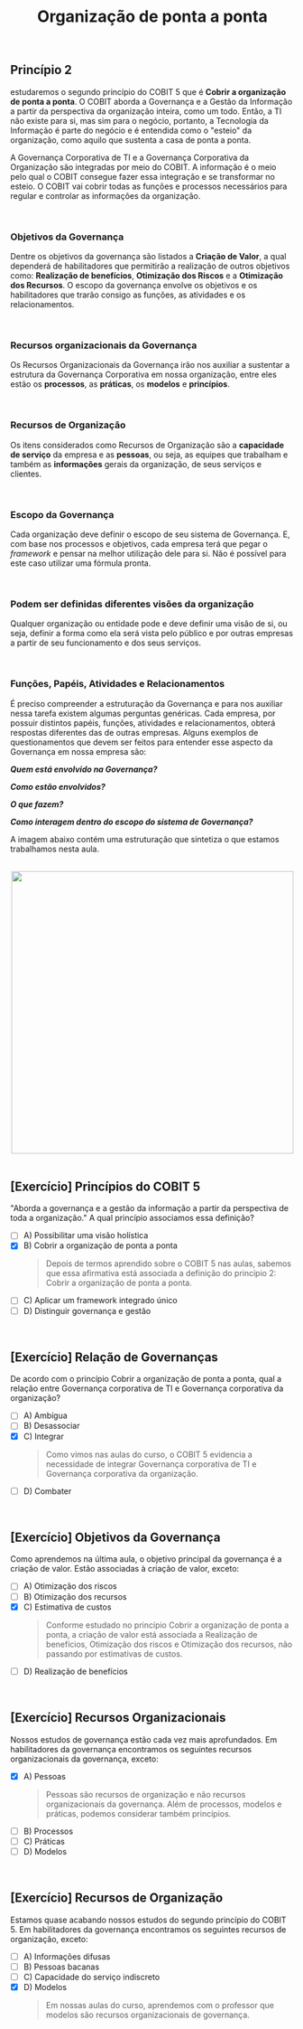 <div align="center">

  # Organização de ponta a ponta

</div>

<br>

## Princípio 2

estudaremos o segundo princípio do COBIT 5 que é **Cobrir a organização de ponta a ponta**. O COBIT aborda a Governança e a Gestão da Informação a partir da perspectiva da organização inteira, como um todo. Então, a TI não existe para si, mas sim para o negócio, portanto, a Tecnologia da Informação é parte do negócio e é entendida como o "esteio" da organização, como aquilo que sustenta a casa de ponta a ponta. 

A Governança Corporativa de TI e a Governança Corporativa da Organização são integradas por meio do COBIT. A informação é o meio pelo qual o COBIT consegue fazer essa integração e se transformar no esteio. O COBIT vai cobrir todas as funções e processos necessários para regular e controlar as informações da organização. 

<br>

### Objetivos da Governança

Dentre os objetivos da governança são listados a **Criação de Valor**, a qual dependerá de habilitadores que permitirão a realização de outros objetivos como: **Realização de benefícios**, **Otimização dos Riscos** e a **Otimização dos Recursos**. O escopo da governança envolve os objetivos e os habilitadores que trarão consigo as funções, as atividades e os relacionamentos.

<br>

### Recursos organizacionais da Governança

Os Recursos Organizacionais da Governança irão nos auxiliar a sustentar a estrutura da Governança Corporativa em nossa organização, entre eles estão os **processos**, as **práticas**, os **modelos** e **princípios**.

<br>

### Recursos de Organização

Os itens considerados como Recursos de Organização são a **capacidade de serviço** da empresa e as **pessoas**, ou seja, as equipes que trabalham  e também as **informações** gerais da organização, de seus serviços e clientes.

<br>

### Escopo da Governança

Cada organização deve definir o escopo de seu sistema de Governança. E, com base nos processos e objetivos, cada empresa terá que pegar o *framework* e pensar na melhor utilização dele para si. Não é possível para este caso utilizar uma fórmula pronta.

<br>

### Podem ser definidas diferentes visões da organização

Qualquer organização ou entidade pode e deve definir uma visão de si, ou seja, definir a forma como ela será vista pelo público e por outras empresas a partir de seu funcionamento e dos seus serviços.

<br>

### Funções, Papéis, Atividades e Relacionamentos 

É preciso compreender a estruturação da Governança e para nos auxiliar nessa tarefa existem algumas perguntas genéricas. Cada empresa, por possuir distintos papéis, funções, atividades e relacionamentos, obterá respostas diferentes das de outras empresas. Alguns exemplos de questionamentos que devem ser feitos para entender esse aspecto da Governança em nossa empresa são:

***Quem está envolvido na Governança?***

***Como estão envolvidos?***

***O que fazem?***

***Como interagem dentro do escopo do sistema de Governança?***

A imagem abaixo contém uma estruturação que sintetiza o que estamos trabalhamos nesta aula.

<br>

<div align="center">

  <img src="images/principio2.jfif" width="500">

</div>

<br>

## [Exercício] Princípios do COBIT 5

"Aborda a governança e a gestão da informação a partir da perspectiva de toda a organização." A qual princípio associamos essa definição?

- [ ] A) Possibilitar uma visão holística
- [x] B) Cobrir a organização de ponta a ponta
  > Depois de termos aprendido sobre o COBIT 5 nas aulas, sabemos que essa afirmativa está associada a definição do princípio 2: Cobrir a organização de ponta a ponta.
- [ ] C) Aplicar um framework integrado único
- [ ] D) Distinguir governança e gestão

<br>

## [Exercício] Relação de Governanças

De acordo com o princípio Cobrir a organização de ponta a ponta, qual a relação entre Governança corporativa de TI e Governança corporativa da organização?

- [ ] A) Ambígua
- [ ] B) Desassociar
- [x] C) Integrar
  > Como vimos nas aulas do curso, o COBIT 5 evidencia a necessidade de integrar Governança corporativa de TI e Governança corporativa da organização.
- [ ] D) Combater

<br>

## [Exercício] Objetivos da Governança

Como aprendemos na última aula, o objetivo principal da governança é a criação de valor. Estão associadas à criação de valor, exceto:

- [ ] A) Otimização dos riscos
- [ ] B) Otimização dos recursos
- [x] C) Estimativa de custos
  > Conforme estudado no princípio Cobrir a organização de ponta a ponta, a criação de valor está associada a Realização de benefícios, Otimização dos riscos e Otimização dos recursos, não passando por estimativas de custos.
- [ ] D) Realização de benefícios

<br>

## [Exercício] Recursos Organizacionais

Nossos estudos de governança estão cada vez mais aprofundados. Em habilitadores da governança encontramos os seguintes recursos organizacionais da governança, exceto:

- [x] A) Pessoas
  > Pessoas são recursos de organização e não recursos organizacionais da governança. Além de processos, modelos e práticas, podemos considerar também princípios.
- [ ] B) Processos
- [ ] C) Práticas
- [ ] D) Modelos

<br>

## [Exercício] Recursos de Organização

Estamos quase acabando nossos estudos do segundo princípio do COBIT 5. Em habilitadores da governança encontramos os seguintes recursos de organização, exceto:

- [ ] A) Informações difusas
- [ ] B) Pessoas bacanas
- [ ] C) Capacidade do serviço indiscreto
- [x] D) Modelos
  > Em nossas aulas do curso, aprendemos com o professor que modelos são recursos organizacionais de governança.